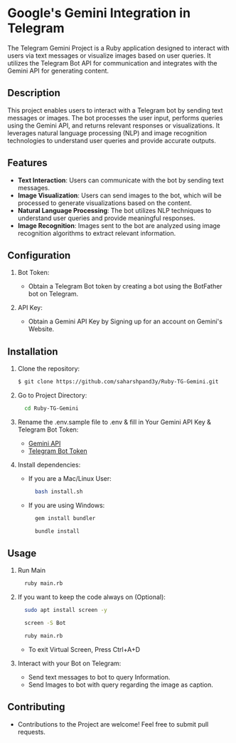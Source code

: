 # Google's Gemini Integration in Telegram

The Telegram Gemini Project is a Ruby application designed to interact with users via text messages or visualize images based on user queries. It utilizes the Telegram Bot API for communication and integrates with the Gemini API for generating content.

## Description

This project enables users to interact with a Telegram bot by sending text messages or images. The bot processes the user input, performs queries using the Gemini API, and returns relevant responses or visualizations. It leverages natural language processing (NLP) and image recognition technologies to understand user queries and provide accurate outputs.

## Features

- **Text Interaction**: Users can communicate with the bot by sending text messages.
- **Image Visualization**: Users can send images to the bot, which will be processed to generate visualizations based on the content.
- **Natural Language Processing**: The bot utilizes NLP techniques to understand user queries and provide meaningful responses.
- **Image Recognition**: Images sent to the bot are analyzed using image recognition algorithms to extract relevant information.

## Configuration

1. Bot Token:

   - Obtain a Telegram Bot token by creating a bot using the BotFather bot on Telegram.

2. API Key:

   - Obtain a Gemini API Key by Signing up for an account on Gemini's Website.

## Installation

1. Clone the repository:

   ```bash
   $ git clone https://github.com/saharshpand3y/Ruby-TG-Gemini.git
   ```

2. Go to Project Directory:

   ```bash
     cd Ruby-TG-Gemini
   ```

3. Rename the .env.sample file to .env & fill in Your Gemini API Key & Telegram Bot Token:

   - [Gemini API](https://aistudio.google.com/app/u/1/apikey)
   - [Telegram Bot Token](http://t.me/botfather)

4. Install dependencies:

   - If you are a Mac/Linux User:

     ```bash
       bash install.sh
     ```

   - If you are using Windows:

     ```bash
       gem install bundler
     ```

     ```bash
       bundle install
     ```

## Usage

1. Run Main

   ```bash
     ruby main.rb
   ```

2. If you want to keep the code always on (Optional):

   ```bash
     sudo apt install screen -y
   ```

   ```bash
     screen -S Bot
   ```

   ```bash
     ruby main.rb
   ```

   - To exit Virtual Screen, Press Ctrl+A+D

3. Interact with your Bot on Telegram:

   - Send text messages to bot to query Information.
   - Send Images to bot with query regarding the image as caption.

## Contributing

- Contributions to the Project are welcome! Feel free to submit pull requests.
